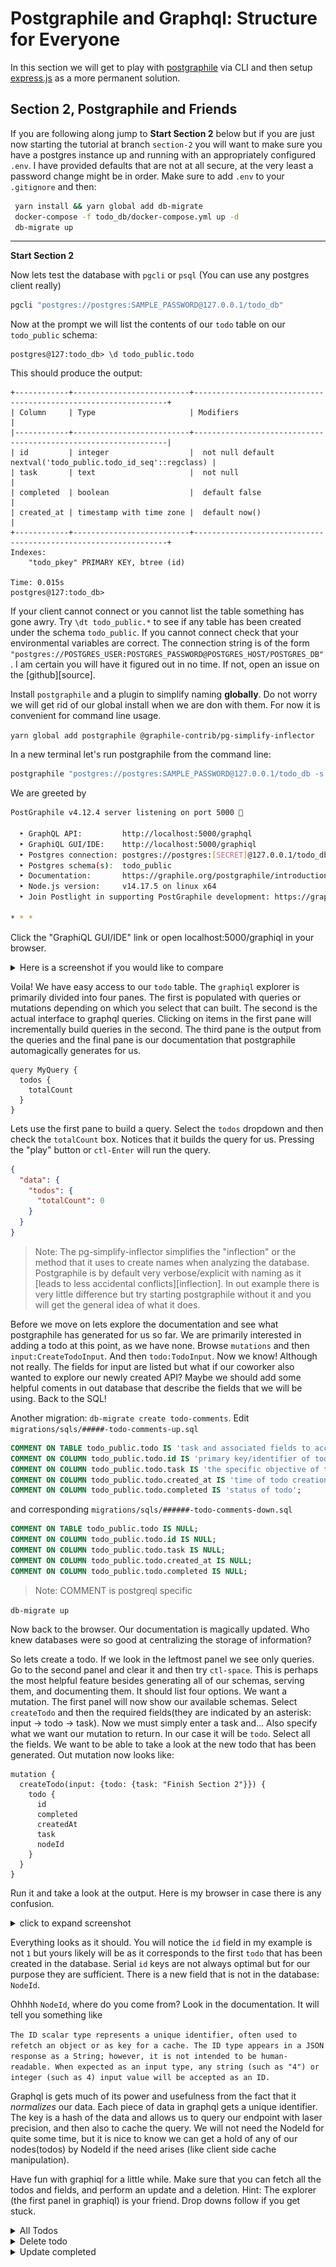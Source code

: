 # Postgraphile and Graphql: Structure for Everyone

In this section we will get to play with [postgraphile][postgraphile] via CLI and then setup [express.js][express] as a more permanent solution.

[postgraphile]: <https://www.graphile.org/postgraphile/>
[express]: <https://expressjs.com/>

## Section 2, Postgraphile and Friends

If you are following along jump to **Start Section 2** below but if you are just now starting the tutorial at branch `section-2` you will want to make sure you have a postgres instance up and running with an appropriately configured `.env`. I have provided defaults that are not at all secure, at the very least a password change might be in order. Make sure to add `.env` to your `.gitignore` and then:

```sh
 yarn install && yarn global add db-migrate
 docker-compose -f todo_db/docker-compose.yml up -d
 db-migrate up
```

---

**Start Section 2**

Now lets test the database with `pgcli` or `psql` (You can use any postgres client really)

```sh
pgcli "postgres://postgres:SAMPLE_PASSWORD@127.0.0.1/todo_db"
```

Now at the prompt we will list the contents of our `todo` table on our `todo_public` schema:

```psql
postgres@127:todo_db> \d todo_public.todo 
```

This should produce the output:

```psql
+------------+--------------------------+----------------------------------------------------------------+
| Column     | Type                     | Modifiers                                                      |
|------------+--------------------------+----------------------------------------------------------------|
| id         | integer                  |  not null default nextval('todo_public.todo_id_seq'::regclass) |
| task       | text                     |  not null                                                      |
| completed  | boolean                  |  default false                                                 |
| created_at | timestamp with time zone |  default now()                                                 |
+------------+--------------------------+----------------------------------------------------------------+
Indexes:
    "todo_pkey" PRIMARY KEY, btree (id)

Time: 0.015s
postgres@127:todo_db>
```

If your client cannot connect or you cannot list the table something has gone awry. Try `\dt todo_public.*` to see if any table has been created under the schema `todo_public`. If you cannot connect check that your environmental variables are correct. The connection string is of the form `"postgres://POSTGRES_USER:POSTGRES_PASSWORD@POSTGRES_HOST/POSTGRES_DB"`. I am certain you will have it figured out in no time. If not, open an issue on the [github][source].

Install `postgraphile` and a plugin to simplify naming **globally**. Do not worry we will get rid of our global install when we are don with them. For now it is convenient for command line usage.

`yarn global add postgraphile @graphile-contrib/pg-simplify-inflector`

In a new terminal let's run postgraphile from the command line:

```sh
postgraphile "postgres://postgres:SAMPLE_PASSWORD@127.0.0.1/todo_db -s todo_public --enhance-graphiql --append-plugins @graphile-contrib/pg-simplify-inflector --watch`
```

We are greeted by

```sh
PostGraphile v4.12.4 server listening on port 5000 🚀

  ‣ GraphQL API:         http://localhost:5000/graphql
  ‣ GraphiQL GUI/IDE:    http://localhost:5000/graphiql
  ‣ Postgres connection: postgres://postgres:[SECRET]@127.0.0.1/todo_db
  ‣ Postgres schema(s):  todo_public
  ‣ Documentation:       https://graphile.org/postgraphile/introduction/
  ‣ Node.js version:     v14.17.5 on linux x64
  ‣ Join Postlight in supporting PostGraphile development: https://graphile.org/sponsor/

* * *
```

Click the "GraphiQL GUI/IDE" link or open localhost:5000/graphiql in your browser.

<details>
<summary>Here is a screenshot if you would like to compare</summary>

![graphiql in the browser](assets/pg-todo-tutorial_graphiql.png)
</details>

Voila! We have easy access to our `todo` table. The `graphiql` explorer is primarily divided into four panes. The first is populated with queries or mutations depending on which you select that can built. The second is the actual interface to graphql queries. Clicking on items in the first pane will incrementally build queries in the second. The third pane is the output from the queries and the final pane is our documentation that postgraphile automagically generates for us.

```gql
query MyQuery {
  todos {
    totalCount
  }
}
```

Lets use the first pane to build a query. Select the `todos` dropdown and then check the `totalCount` box. Notices that it builds the query for us. Pressing the "play" button or `ctl-Enter` will run the query.

```json
{
  "data": {
    "todos": {
      "totalCount": 0
    }
  }
}
```

>Note: The pg-simplify-inflector simplifies the "inflection" or the method that it uses to create names when analyzing the database. Postgraphile is by default very verbose/explicit with naming as it [leads to less accidental conflicts][inflection]. In out example there is very little difference but try starting postgraphile without it and you will get the general idea of what it does.

[inflections]: <https://www.graphile.org/postgraphile/inflection/>

Before we move on lets explore the documentation and see what postgraphile has generated for us so far.
We are primarily interested in adding a todo at this point, as we have none. Browse `mutations` and then `input:CreateTodoInput`. And then `todo:TodoInput`. Now we know! Although not really. The fields for input are listed but what if our coworker also wanted to explore our newly created API? Maybe we should add some helpful coments in out database that describe the fields that we will be using. Back to the SQL!

Another migration: `db-migrate create todo-comments`. Edit `migrations/sqls/#####-todo-comments-up.sql`

```sql
COMMENT ON TABLE todo_public.todo IS 'task and associated fields to accomplish';
COMMENT ON COLUMN todo_public.todo.id IS 'primary key/identifier of todo';
COMMENT ON COLUMN todo_public.todo.task IS 'the specific objective of todo';
COMMENT ON COLUMN todo_public.todo.created_at IS 'time of todo creation';
COMMENT ON COLUMN todo_public.todo.completed IS 'status of todo';
```

and corresponding `migrations/sqls/######-todo-comments-down.sql`

```sql
COMMENT ON TABLE todo_public.todo IS NULL; 
COMMENT ON COLUMN todo_public.todo.id IS NULL;
COMMENT ON COLUMN todo_public.todo.task IS NULL; 
COMMENT ON COLUMN todo_public.todo.created_at IS NULL;
COMMENT ON COLUMN todo_public.todo.completed IS NULL;
```

>Note: COMMENT is postgreql specific

`db-migrate up`

Now back to the browser. Our documentation is magically updated. Who knew databases were so good at centralizing the storage of information?

So lets create a todo. If we look in the leftmost panel we see only queries. Go to the second panel and clear it and then try `ctl-space`. This is perhaps the most helpful feature besides generating all of our schemas, serving them, and documenting them. It should list four options. We want a mutation. The first panel will now show our available schemas. Select `createTodo` and then the required fields(they are indicated by an asterisk: input -> todo -> task). Now we must simply enter a task and... Also specify what we want our mutation to return. In our case it will be `todo`. Select all the fields. We want to be able to take a look at the new todo that has been generated. Out mutation now looks like:

```gql
mutation {
  createTodo(input: {todo: {task: "Finish Section 2"}}) {
    todo {
      id
      completed
      createdAt
      task
      nodeId
    }
  }
}
```

Run it and take a look at the output. Here is my browser in case there is any confusion.

<details>

<summary>click to expand screenshot</summary>

![graphiql mutations](assets/pg-todo-tutorial_graphiql-createTodo.png)

</details>

Everything looks as it should. You will notice the `id` field in my example is not `1` but yours likely will be as it corresponds to the first `todo` that has been created in the database. Serial `id` keys are not always optimal but for our purpose they are sufficient. There is a new field that is not in the database: `NodeId`.

Ohhhh `NodeId`, where do you come from? Look in the documentation. It will tell you something like

`The ID scalar type represents a unique identifier, often used to refetch an object or as key for a cache. The ID type appears in a JSON response as a String; however, it is not intended to be human-readable. When expected as an input type, any string (such as "4") or integer (such as 4) input value will be accepted as an ID.`

Graphql is gets much of its power and usefulness from the fact that it *normalizes* our data. Each piece of data in graphql gets a unique identifier. The key is a hash of the data and allows us to query our endpoint with laser precision, and then also to cache the query. We will not need the NodeId for quite some time, but it is nice to know we can get a hold of any of our nodes(todos) by NodeId if the need arises (like client side cache manipulation).

Have fun with graphiql for a little while. Make sure that you can fetch all the todos and fields, and perform an update and a deletion. Hint: The explorer (the first panel in graphiql) is your friend. Drop downs follow if you get stuck.

<details>
<summary>All Todos</summary>

```gql
Total count of all todos and all of the fields:

{
  todos {
    totalCount
    nodes {
      completed
      createdAt
      id
      nodeId
      task
    }
  }
}
```

</details>

<details>
<summary>Delete todo</summary>

```gql
Delete todo with id 3 and return deleted todo with all fields:

mutation {
  deleteTodo(input: {id: 3}) {
    todo {
      nodeId
      completed
      createdAt
      id
      task
    }
  }
}
```

</details>

<details>
<summary>Update completed</summary>

```gql

Update completed to true of todo id 4 and return todo with all fields:

mutation {
  updateTodo(input: {patch: {completed: true}, id: 4}) {
    todo {
      completed
      createdAt
      id
      nodeId
      task
    }
  }
}

```

</details>
